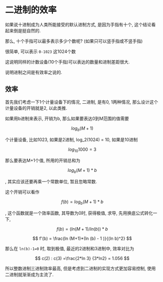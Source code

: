 # 二进制的效率

如果说十进制成为人类所能接受的默认进制方式, 是因为手指有十个, 这个结论看起来倒是挺自然的. 

那么, 十个手指可以最多表示多少个数呢? (如果只可以竖手指或不竖手指)

很简单, 可以表示 `0-1023` 这1024个数

这说明同样的计数设备(10个手指)可以表达的数量和进制差距很大. 

说明进制之间是有效率之说的. 

## 效率

首先我们考虑一下1个计量设备下的情况, 二进制, 是有0, 1两种情况, 那么设计这个计量设备的开销就是2, 以此类推. 

如果用b进制来表示, 开销为b, 那么如果要表达0到M范围的值需要

$$ log_b( M + 1 ) $$

个计量设备, 
比如1023, 如果是2进制, log_2(1024) = 10, 如果是10进制 

$$ log_{10}{1000} = 3 $$

那么要表达M+1个值, 所用的开销总和为 

$$ log_b(M+1)*b $$ 

, 其实应该还要再乘一个常数单位, 暂且忽略常数. 

这个开销可以看作 

$$ f(b) = log_b(M+1)*b $$ 

, 这个函数就是一个效率函数, 其导数为0时, 获得极值, 求导, 先用换底公式转化一下, 

$$ f(b) = (ln(M+1)/ln(b))*b $$ 

$$ f'(b) = \frac{ln (M+1)*(ln (b) - 1 )}{(ln b)^2} $$

那么在 `ln(b)-1=0` 时, 取到极值, 最近的2进制和3进制中, 效率对比为

$$ c(2) : c(3) =\frac{2*ln 3} {3*ln2} = 1.056 $$

所以整数进制三进制效率最高, 但是考虑到二进制的实现方式更加容易控制, 使用二进制就渐渐成为主流了. 

